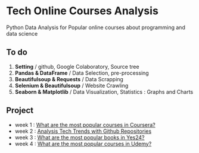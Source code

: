 # Tech Online Courses Analysis
Python Data Analysis for Popular online courses about programming and data science

## To do
1. **Setting** / github, Google Colaboratory, Source tree
2. **Pandas & DataFrame** / Data Selection, pre-processing
3. **Beautifulsoup & Requests** / Data Scrapping
4. **Selenium & Beautifulsoup** / Website Crawling
5. **Seaborn & Matplotlib** / Data Visualization, Statistics : Graphs and Charts


## Project
- week 1 : [What are the most popular courses in Coursera?](https://github.com/seungwon0601/Tech_Online_Courses_Analysis/blob/master/Most_Popular_Couses_in_coursera.ipynb)
- week 2 : [Analysis Tech Trends with Github Repositories](https://github.com/seungwon0601/Tech_Online_Courses_Analysis/blob/master/Analysis_Tech_Trends_with_Github.ipynb)
- week 3 : [What are the most popular books in Yes24?](https://github.com/seungwon0601/Tech_Online_Courses_Analysis/blob/master/Most_Popular_Books_in_Yes24.ipynb)
- week 4 : [What are the most popular courses in Udemy?](https://github.com/seungwon0601/Tech_Online_Courses_Analysis/blob/master/udemy_courses_crawler.ipynb)
